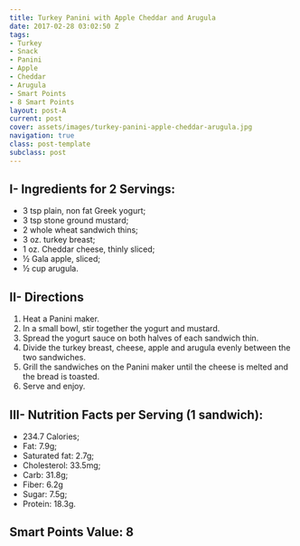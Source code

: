 ```yaml
---
title: Turkey Panini with Apple Cheddar and Arugula
date: 2017-02-28 03:02:50 Z
tags:
- Turkey
- Snack
- Panini
- Apple
- Cheddar
- Arugula
- Smart Points
- 8 Smart Points
layout: post-A
current: post
cover: assets/images/turkey-panini-apple-cheddar-arugula.jpg
navigation: true
class: post-template
subclass: post
---
```


## I- Ingredients for 2 Servings:

* 3 tsp plain, non fat Greek yogurt;
* 3 tsp stone ground mustard;
* 2 whole wheat sandwich thins;
* 3 oz. turkey breast;
* 1 oz. Cheddar cheese, thinly sliced;
* ½ Gala apple, sliced;
* ½ cup arugula.

##  II- Directions

1. Heat a Panini maker.
1. In a small bowl, stir together the yogurt and mustard.
1. Spread the yogurt sauce on both halves of each sandwich thin.
1. Divide the turkey breast, cheese, apple and arugula evenly between the two sandwiches.
1. Grill the sandwiches on the Panini maker until the cheese is melted and the bread is toasted.
1. Serve and enjoy.

## III- Nutrition Facts per Serving (1 sandwich):

* 234.7 Calories;
* Fat: 7.9g;
* Saturated fat: 2.7g;
* Cholesterol: 33.5mg;
* Carb: 31.8g;
* Fiber: 6.2g
* Sugar: 7.5g;
* Protein: 18.3g.

## Smart Points Value: 8
